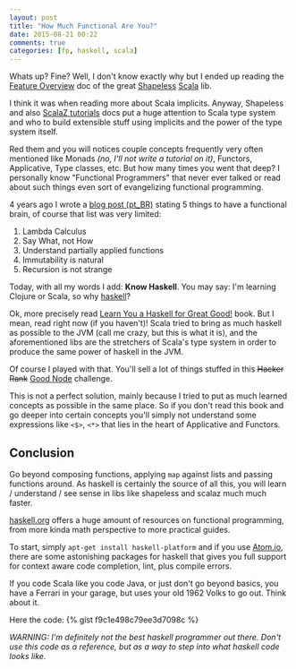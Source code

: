 ```yaml
---
layout: post
title: "How Much Functional Are You?"
date: 2015-08-21 00:22
comments: true
categories: [fp, haskell, scala]
---
```


Whats up? Fine? Well, I don't know exactly why but I ended up reading the [Feature Overview](https://github.com/milessabin/shapeless/wiki/Feature-overview:-shapeless-1.2.4) doc of the great [Shapeless](https://github.com/milessabin/shapeless) [Scala](http://scala-lang.org) lib.

<!--more-->

I think it was when reading more about Scala implicits. Anyway, Shapeless and also [ScalaZ tutorials](http://eed3si9n.com/learning-scalaz/index.html) docs put a huge attention to Scala type system and who to build extensible stuff using implicits and the power of the type system itself.

Red them and you will notices couple concepts frequently very often mentioned like Monads *(no, I'll not write a tutorial on it)*, Functors, Applicative, Type classes, etc. But how many times you went that deep? I personally know "Functional Programmers" that never ever talked or read about such things even sort of evangelizing functional programming.

4 years ago I wrote a [blog post (pt_BR)](https://codemountain.wordpress.com/2011/01/01/5-things-to-a-functional-brain/) stating 5 things to have a functional brain, of course that list was very limited:

  1. Lambda Calculus
  1. Say What, not How
  1. Understand partially applied functions
  1. Immutability is natural
  1. Recursion is not strange

Today, with all my words I add: **Know Haskell**. You may say: I'm learning Clojure or Scala, so why [haskell](http://haskell.org)?

Ok, more precisely read [Learn You a Haskell for Great Good!](http://learnyouahaskell.com/) book. But I mean, read right now (if you haven't)! Scala tried to bring as much haskell as possible to the JVM (call me crazy, but this is what it is), and the aforementioned libs are the stretchers of Scala's type system in order to produce the same power of haskell in the JVM.

Of course I played with that. You'll sell a lot of things stuffed in this <strike>Hacker Rank</strike> [Good Node](http://yuanhsh.iteye.com/blog/2200515) challenge.

This is not a perfect solution, mainly because I tried to put as much learned concepts as possible in the same place. So if you don't read this book and go deeper into certain concepts you'll simply not understand some expressions like `<$>`, `<*>` that lies in the heart of Applicative and Functors.

Conclusion
---
Go beyond composing functions, applying `map` against lists and passing functions around. As haskell is certainly the source of all this, you will learn / understand / see sense in libs like shapeless and scalaz much much faster.

[haskell.org](http://haskell.org) offers a huge amount of resources on functional programming, from more kinda math perspective to more practical guides.

To start, simply `apt-get install haskell-platform` and if you use [Atom.io](https://atom.io/), there are some astonishing packages for haskell that gives you full support for context aware code completion, lint, plus compile errors.

If you code Scala like you code Java, or just don't go beyond basics, you have a Ferrari in your garage, but uses your old 1962 Volks to go out. Think about it.

Here the code:
{% gist f9c1e498c79ee3d7098c %}

*WARNING: I'm definitely not the best haskell programmer out there. Don't use this code as a reference, but as a way to step into what haskell code looks like.*
